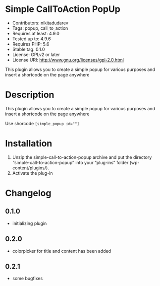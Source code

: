# Simple CallToAction PopUp
* Contributors: nikitadudarev
* Tags: popup, call_to_action
* Requires at least: 4.9.0
* Tested up to: 4.9.6
* Requires PHP: 5.6
* Stable tag: 0.1.0
* License: GPLv2 or later
* License URI: http://www.gnu.org/licenses/gpl-2.0.html
 
This plugin allows you to create a simple popup for various purposes and insert a shortcode on the page anywhere

# Description

This plugin allows you to create a simple popup for various purposes and insert a shortcode on the page anywhere

Use shorcode `[simple_popup id=""]`
 
# Installation
 
1. Unzip the simple-call-to-action-popup archive and put the directory “simple-call-to-action-popup” into your “plug-ins” folder (wp-content/plugins/).
1. Activate the plug-in

# Changelog

## 0.1.0 
* initializing plugin

## 0.2.0

* colorpicker for title and content has been added

## 0.2.1
* some bugfixes